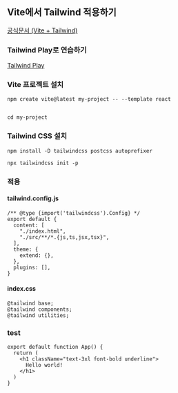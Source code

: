 ## Vite에서 Tailwind 적용하기

[공식문서 (Vite + Tailwind)](https://tailwindcss.com/docs/guides/vite)

### Tailwind Play로 연습하기

[Tailwind Play](https://play.tailwindcss.com/)


### Vite 프로젝트 설치

    npm create vite@latest my-project -- --template react


    cd my-project
    
### Tailwind CSS 설치

    npm install -D tailwindcss postcss autoprefixer
    
    npx tailwindcss init -p

### 적용


#### tailwind.config.js
    
    /** @type {import('tailwindcss').Config} */
    export default {
      content: [
        "./index.html",
        "./src/**/*.{js,ts,jsx,tsx}",
      ],
      theme: {
        extend: {},
      },
      plugins: [],
    }

#### index.css

    @tailwind base;
    @tailwind components;
    @tailwind utilities;


### test

    export default function App() {
      return (
        <h1 className="text-3xl font-bold underline">
          Hello world!
        </h1>
      )
    }